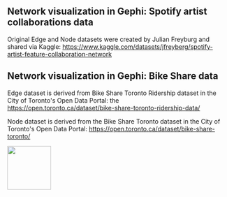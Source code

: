 
## Network visualization in Gephi: Spotify artist collaborations data
Original Edge and Node datasets were created by Julian Freyburg and shared via Kaggle: https://www.kaggle.com/datasets/jfreyberg/spotify-artist-feature-collaboration-network 

## Network visualization in Gephi: Bike Share data

Edge dataset is derived from Bike Share Toronto Ridership dataset in the City of Toronto's Open Data Portal: the https://open.toronto.ca/dataset/bike-share-toronto-ridership-data/

Node dataset is derived from the Bike Share Toronto dataset in the City of Toronto's Open Data Portal: https://open.toronto.ca/dataset/bike-share-toronto/

<img src="https://user-images.githubusercontent.com/61304033/223514209-872604df-c35f-45b4-af0d-b6466c4bd0ae.png" width="100">
